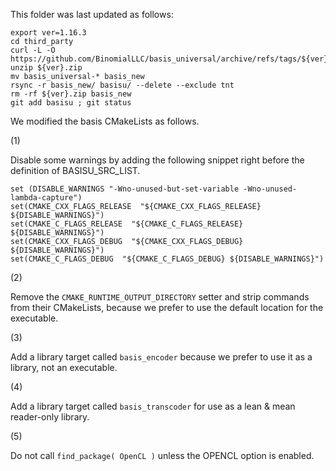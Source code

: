 This folder was last updated as follows:

    export ver=1.16.3
    cd third_party
    curl -L -O https://github.com/BinomialLLC/basis_universal/archive/refs/tags/${ver}.zip
    unzip ${ver}.zip
    mv basis_universal-* basis_new
    rsync -r basis_new/ basisu/ --delete --exclude tnt
    rm -rf ${ver}.zip basis_new
    git add basisu ; git status

We modified the basis CMakeLists as follows.

(1)

Disable some warnings by adding the following snippet right before the definition of
BASISU_SRC_LIST.

```
set (DISABLE_WARNINGS "-Wno-unused-but-set-variable -Wno-unused-lambda-capture")
set(CMAKE_CXX_FLAGS_RELEASE  "${CMAKE_CXX_FLAGS_RELEASE} ${DISABLE_WARNINGS}")
set(CMAKE_C_FLAGS_RELEASE  "${CMAKE_C_FLAGS_RELEASE} ${DISABLE_WARNINGS}")
set(CMAKE_CXX_FLAGS_DEBUG  "${CMAKE_CXX_FLAGS_DEBUG} ${DISABLE_WARNINGS}")
set(CMAKE_C_FLAGS_DEBUG  "${CMAKE_C_FLAGS_DEBUG} ${DISABLE_WARNINGS}")
```

(2)

Remove the `CMAKE_RUNTIME_OUTPUT_DIRECTORY` setter and strip commands from their CMakeLists, because
we prefer to use the default location for the executable.

(3)

Add a library target called `basis_encoder` because we prefer to use it as a library, not an
executable.

(4)

Add a library target called `basis_transcoder` for use as a lean & mean reader-only library.

(5)

Do not call `find_package( OpenCL )` unless the OPENCL option is enabled.
